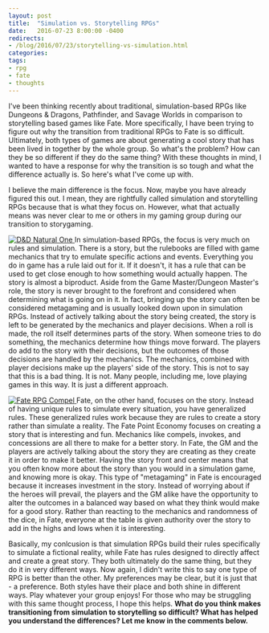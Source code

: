 ```yaml
---
layout: post
title:  "Simulation vs. Storytelling RPGs"
date:   2016-07-23 8:00:00 -0400 
redirects: 
- /blog/2016/07/23/storytelling-vs-simulation.html
categories: 
tags: 
- rpg
- fate
- thoughts
---
```


I've been thinking recently about traditional, simulation-based RPGs like Dungeons & Dragons, 
Pathfinder, and Savage Worlds in comparison to storytelling based games like Fate. More specifically, 
I have been trying to figure out why the transition from traditional RPGs to Fate is so difficult. 
Ultimately, both types of games are about generating a cool story that has been lived in together 
by the whole group. So what's the problem? How can they be so different if they do the same 
thing? <!--more-->With these thoughts in mind, I wanted to have a response for 
why the transition is so tough and what the difference actually is. So here's what I've come up with.

I believe the main difference is the focus. Now, maybe you have already figured this out. I mean,
they are rightfully called simulation and storytelling RPGs because that is what they focus on. 
However, what that actually means was never clear to me or others in my gaming group during our 
transition to storygaming.

[<img src="http://savingthrowshow.com/wp-content/uploads/2014/12/Roll1.jpg" class="right" 
alt="D&D Natural One" />
](http://savingthrowshow.com/wp-content/uploads/2014/12/Roll1.jpg)
In simulation-based RPGs, the focus is
very much on rules and simulation. There is a story, but the rulebooks are filled with 
game mechanics that try to emulate specific actions and events. Everything you do in game has a 
rule laid out for it. If it doesn't, it has a rule that can be used to get close enough to 
how something would actually happen. The story is almost a biproduct. Aside from the 
Game Master/Dungeon Master's role, the story is never brought to the forefront and considered 
when determining what is going on in it. In fact, bringing up the story can often be 
considered metagaming and is usually looked down upon in simulation RPGs. Instead of actively 
talking about the story being created, the story is left to be generated by the mechanics and 
player decisions. When a roll is made, the roll itself determines parts of the story. When someone
tries to do something, the mechanics determine how things move forward. The players do add to the 
story with their decisions, but the outcomes of those decisions are handled by the mechanics. 
The mechanics, combined with player decisions make up the players' side of the story. This is 
not to say that this is a bad thing. It is not. Many people, including me, love playing games 
in this way. It is just a different approach.

[<img src="{{site.url}}/images/compel-meme.png" class="left" alt="Fate RPG Compel" />
]({{site.url}}/images/compel-meme.png)
Fate, on the other hand, focuses on the story. Instead of having unique rules to simulate every 
situation, you have generalized rules. These generalized rules work because they are rules to 
create a story rather than simulate a reality. The Fate Point Economy focuses on creating a story 
that is 
interesting and fun. Mechanics like compels, invokes, and concessions are all there to make
for a better story. In Fate, the GM and the players are actively talking about the story they are 
creating as they create it in order to make it better. Having the story front and center 
means that you often know more about the story than you would in a simulation game, and knowing 
more is okay. This type of "metagaming" in Fate is encouraged because it increases investment in
the story. Instead of worrying about if the heroes will prevail, the players and the GM alike have
the opportunity to alter the outcomes in a balanced way based on what they think would make for 
a good story. Rather than reacting to the mechanics and randomness of the dice, in Fate, everyone 
at the table is given authority over the story to add in the highs and lows when it is 
interesting. 

Basically, my conlcusion is that simulation RPGs build their rules specifically to simulate a 
fictional reality, while Fate has rules designed to directly affect and create a great story. 
They both ultimately do the same thing, but they do it in very different ways. Now again, 
I didn't write this to say one type of RPG is better than the other. My preferences may
be clear, but it is just that - a preference. Both styles have their place 
and both shine in different ways. Play whatever your group enjoys! For those who may be 
struggling with this same thought process, I hope this helps. **What do you think makes 
transitioning from simulation to storytelling so difficult? What has helped you understand 
the differences? Let me know in the comments below.** 
